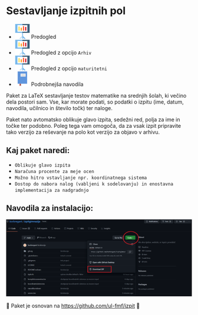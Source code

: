 Sestavljanje izpitnih pol
=========================

* [![Predogled](https://github.com/borbregant/izpitgimnazija/blob/main/gitsvg/presentation.svg)](https://imgur.com/F2JSCGO) Predogled
* [![Predogled](https://github.com/borbregant/izpitgimnazija/blob/main/gitsvg/presentation.svg)](https://imgur.com/wKDaNol) Predogled z opcijo `Arhiv`
* [![Predogled](https://github.com/borbregant/izpitgimnazija/blob/main/gitsvg/presentation.svg)](https://imgur.com/t4uoqm7) Predogled z opcijo `maturitetni`
* [![Podrobnejša navodila](https://github.com/borbregant/izpitgimnazija/blob/main/gitsvg/notebook.svg)](https://github.com/borbregant/izpitgimnazija/blob/main/navodila.mdown) Podrobnejša navodila

Paket za LaTeX sestavljanje testov matematike na srednjih šolah, ki večino dela postori sam. Vse, kar morate podati, so podatki o izpitu (ime, datum, navodila, učilnico in število točk) ter naloge.

Paket nato avtomatsko oblikuje glavo izpita, sedežni red, polja za ime in točke ter podobno. Poleg tega vam omogoča, da za vsak izpit pripravite tako verzijo za reševanje na polo kot verzijo za objavo v arhivu.

## Kaj paket naredi:

* `Oblikuje glavo izpita`
* `Naračuna procente za meje ocen`
* `Možno hitro vstavljanje npr. koordinatnega sistema`
* `Dostop do nabora nalog (vabljeni k sodelovanju) in enostavna implementacija za nadgradnjo`

## Navodila za instalacijo:

![Navodila](https://github.com/borbregant/izpitgimnazija/blob/main/gitsvg/navodila.png)

:red_circle: Paket je osnovan na https://github.com/ul-fmf/izpit :red_circle: